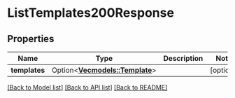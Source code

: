 # ListTemplates200Response

## Properties

Name | Type | Description | Notes
------------ | ------------- | ------------- | -------------
**templates** | Option<[**Vec<models::Template>**](template.md)> |  | [optional]

[[Back to Model list]](../README.md#documentation-for-models) [[Back to API list]](../README.md#documentation-for-api-endpoints) [[Back to README]](../README.md)


